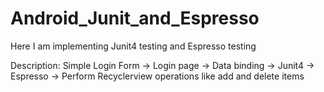 # Android_Junit_and_Espresso

Here I am implementing  Junit4 testing and Espresso testing

Description:
Simple Login Form
-> Login page
-> Data binding
-> Junit4 
-> Espresso
-> Perform Recyclerview operations like add and delete items

